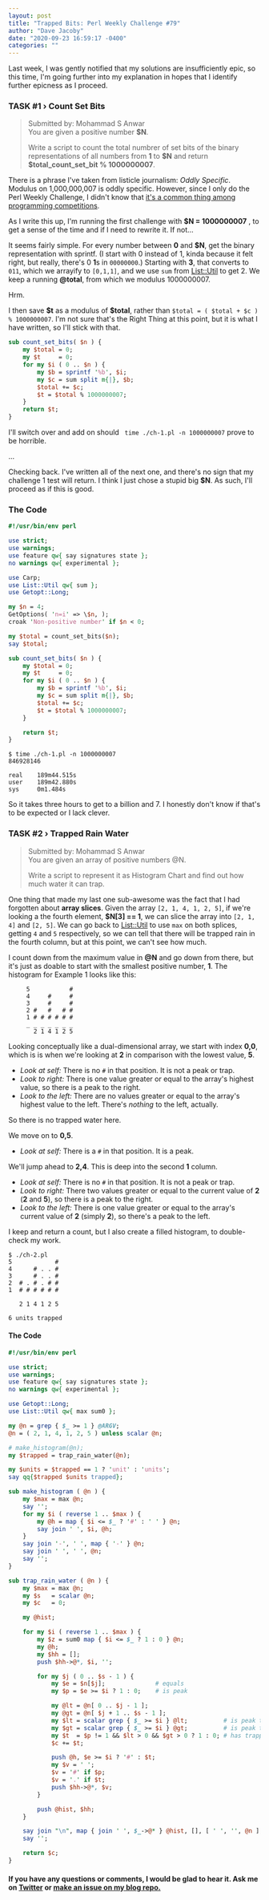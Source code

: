 ```yaml
---
layout: post
title: "Trapped Bits: Perl Weekly Challenge #79"
author: "Dave Jacoby"
date: "2020-09-23 16:59:17 -0400"
categories: ""
---
```


Last week, I was gently notified that my solutions are insufficiently epic, so this time, I'm going further into my explanation in hopes that I identify further epicness as I proceed.

### TASK #1 › Count Set Bits

> Submitted by: Mohammad S Anwar  
> You are given a positive number **\$N**.
>
> Write a script to count the total numbrer of set bits of the binary representations of all numbers from **1** to **\$N** and return **\$total_count_set_bit % 1000000007**.

There is a phrase I've taken from listicle journalism: _Oddly Specific_. Modulus on 1,000,000,007 is oddly specific. However, since I only do the Perl Weekly Challenge, I didn't know that [it's a common thing among programming competitions](https://www.geeksforgeeks.org/modulo-1097-1000000007/).

As I write this up, I'm running the first challenge with **\$N = 1000000007** , to get a sense of the time and if I need to rewrite it. If not...

It seems fairly simple. For every number between **0** and **\$N**, get the binary representation with sprintf. (I start with 0 instead of 1, kinda because it felt right, but really, there's 0 **1**s in `00000000`.) Starting with **3**, that converts to `011`, which we arrayify to `[0,1,1]`, and we use `sum` from [List::Util](https://metacpan.org/pod/List::Util) to get 2. We keep a running **@total**, from which we modulus 1000000007.

Hrm.

I then save **\$t** as a modulus of **\$total**, rather than `$total = ( $total + $c ) % 1000000007`. I'm not sure that's the Right Thing at this point, but it is what I have written, so I'll stick with that.

```perl
sub count_set_bits( $n ) {
    my $total = 0;
    my $t     = 0;
    for my $i ( 0 .. $n ) {
        my $b = sprintf '%b', $i;
        my $c = sum split m{|}, $b;
        $total += $c;
        $t = $total % 1000000007;
    }
    return $t;
}
```

I'll switch over and add on should ` time ./ch-1.pl -n 1000000007` prove to be horrible.

...

Checking back. I've written all of the next one, and there's no sign that my challenge 1 test will return. I think I just chose a stupid big **\$N**. As such, I'll proceed as if this is good. 

### The Code

```perl
#!/usr/bin/env perl

use strict;
use warnings;
use feature qw{ say signatures state };
no warnings qw{ experimental };

use Carp;
use List::Util qw{ sum };
use Getopt::Long;

my $n = 4;
GetOptions( 'n=i' => \$n, );
croak 'Non-positive number' if $n < 0;

my $total = count_set_bits($n);
say $total;

sub count_set_bits( $n ) {
    my $total = 0;
    my $t     = 0;
    for my $i ( 0 .. $n ) {
        my $b = sprintf '%b', $i;
        my $c = sum split m{|}, $b;
        $total += $c;
        $t = $total % 1000000007;
    }

    return $t;
}
```

```text
$ time ./ch-1.pl -n 1000000007
846928146

real    189m44.515s
user    189m42.880s
sys     0m1.484s
```

So it takes three hours to get to a billion and 7. I honestly don't know if that's to be expected or I lack clever.

### TASK #2 › Trapped Rain Water

> Submitted by: Mohammad S Anwar  
> You are given an array of positive numbers @N.
>
> Write a script to represent it as Histogram Chart and find out how much water it can trap.

One thing that made my last one sub-awesome was the fact that I had forgotten about **array slices**. Given the array `[2, 1, 4, 1, 2, 5]`, if we're looking a the fourth element, **\$N[3] == 1**, we can slice the array into `[2, 1, 4]` and `[2, 5]`. We can go back to [List::Util](https://metacpan.org/pod/List::Util) to use `max` on both splices, getting `4` and `5` respectively, so we can tell that there will be trapped rain in the fourth column, but at this point, we can't see how much.

I count down from the maximum value in **@N** and go down from there, but it's just as doable to start with the smallest positive number, **1**. The histogram for Example 1 looks like this:

```text
     5           #
     4     #     #
     3     #     #
     2 #   #   # #
     1 # # # # # #
     _ _ _ _ _ _ _
       2 1 4 1 2 5
```

Looking conceptually like a dual-dimensional array, we start with index **0,0**, which is is when we're looking at **2** in comparison with the lowest value, **5**.

- _Look at self:_ There is no `#` in that position. It is not a peak or trap.
- _Look to right:_ There is one value greater or equal to the array's highest value, so there is a peak to the right.
- _Look to the left:_ There are no values greater or equal to the array's highest value to the left. There's _nothing_ to the left, actually.

So there is no trapped water here.

We move on to **0,5**.

- _Look at self:_ There is a `#` in that position. It is a peak.

We'll jump ahead to **2,4**. This is deep into the second **1** column.

- _Look at self:_ There is no `#` in that position. It is not a peak or trap.
- _Look to right:_ There two values greater or equal to the current value of **2** (**2** and **5**), so there is a peak to the right.
- _Look to the left:_ There is one value greater or equal to the array's current value of **2** (simply **2**), so there's a peak to the left.

I keep and return a count, but I also create a filled histogram, to double-check my work.

```text
$ ./ch-2.pl
5            #
4      # . . #
3      # . . #
2  # . # . # #
1  # # # # # #

   2 1 4 1 2 5

6 units trapped
```

#### The Code

```perl
#!/usr/bin/env perl

use strict;
use warnings;
use feature qw{ say signatures state };
no warnings qw{ experimental };

use Getopt::Long;
use List::Util qw{ max sum0 };

my @n = grep { $_ >= 1 } @ARGV;
@n = ( 2, 1, 4, 1, 2, 5 ) unless scalar @n;

# make_histogram(@n);
my $trapped = trap_rain_water(@n);

my $units = $trapped == 1 ? 'unit' : 'units';
say qq{$trapped $units trapped};

sub make_histogram ( @n ) {
    my $max = max @n;
    say '';
    for my $i ( reverse 1 .. $max ) {
        my @h = map { $i <= $_ ? '#' : ' ' } @n;
        say join ' ', $i, @h;
    }
    say join '-', ' ', map { '-' } @n;
    say join ' ', ' ', @n;
    say '';
}

sub trap_rain_water ( @n ) {
    my $max = max @n;
    my $s   = scalar @n;
    my $c   = 0;

    my @hist;

    for my $i ( reverse 1 .. $max ) {
        my $z = sum0 map { $i <= $_ ? 1 : 0 } @n;
        my @h;
        my $hh = [];
        push $hh->@*, $i, '';

        for my $j ( 0 .. $s - 1 ) {
            my $e = $n[$j];              # equals
            my $p = $e >= $i ? 1 : 0;    # is peak

            my @lt = @n[ 0 .. $j - 1 ];
            my @gt = @n[ $j + 1 .. $s - 1 ];
            my $lt = scalar grep { $_ >= $i } @lt;          # is peak to left
            my $gt = scalar grep { $_ >= $i } @gt;          # is peak to right
            my $t  = $p != 1 && $lt > 0 && $gt > 0 ? 1 : 0; # has trapped
            $c += $t;

            push @h, $e >= $i ? '#' : $t;
            my $v = ' ';
            $v = '#' if $p;
            $v = '.' if $t;
            push $hh->@*, $v;
        }

        push @hist, $hh;
    }

    say join "\n", map { join ' ', $_->@* } @hist, [], [ ' ', '', @n ];
    say '';

    return $c;
}
```

#### If you have any questions or comments, I would be glad to hear it. Ask me on [Twitter](https://twitter.com/jacobydave) or [make an issue on my blog repo.](https://github.com/jacoby/jacoby.github.io)

